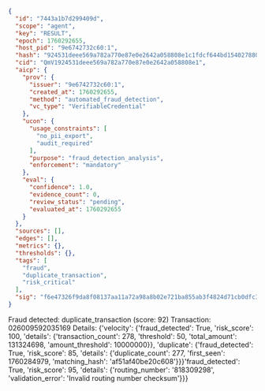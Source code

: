 ```json
{
  "id": "7443a1b7d299409d",
  "scope": "agent",
  "key": "RESULT",
  "epoch": 1760292655,
  "host_pid": "9e6742732c60:1",
  "hash": "924531deee569a782a770e87e0e2642a058808e1c1fdcf644bd154027880e0a5",
  "cid": "QmV1924531deee569a782a770e87e0e2642a058808e1",
  "aicp": {
    "prov": {
      "issuer": "9e6742732c60:1",
      "created_at": 1760292655,
      "method": "automated_fraud_detection",
      "vc_type": "VerifiableCredential"
    },
    "ucon": {
      "usage_constraints": [
        "no_pii_export",
        "audit_required"
      ],
      "purpose": "fraud_detection_analysis",
      "enforcement": "mandatory"
    },
    "eval": {
      "confidence": 1.0,
      "evidence_count": 0,
      "review_status": "pending",
      "evaluated_at": 1760292655
    }
  },
  "sources": [],
  "edges": [],
  "metrics": {},
  "thresholds": {},
  "tags": [
    "fraud",
    "duplicate_transaction",
    "risk_critical"
  ],
  "sig": "f6e47326f9da8f08137aa11a72a98a8b02e721ba855ab3f4824d71cb0dfc36de"
}
```

Fraud detected: duplicate_transaction (score: 92)
Transaction: 026009592035169
Details: {'velocity': {'fraud_detected': True, 'risk_score': 100, 'details': {'transaction_count': 278, 'threshold': 50, 'total_amount': 131324698, 'amount_threshold': 10000000}}, 'duplicate': {'fraud_detected': True, 'risk_score': 85, 'details': {'duplicate_count': 277, 'first_seen': 1760284979, 'matching_hash': 'af51af40be20c608'}}}'fraud_detected': True, 'risk_score': 95, 'details': {'routing_number': '818309298', 'validation_error': 'Invalid routing number checksum'}}}